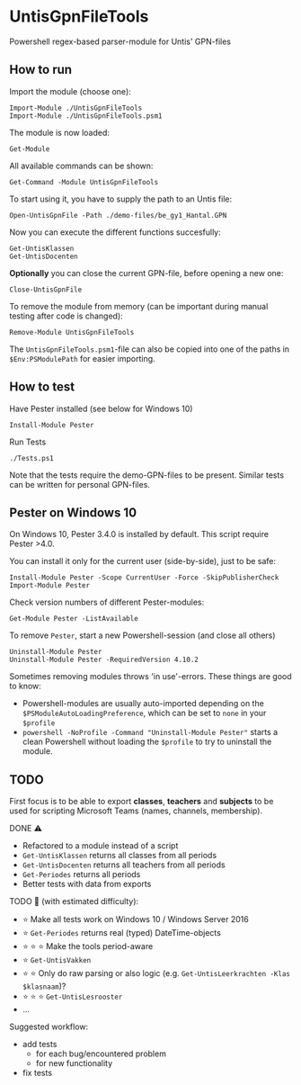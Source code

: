# UntisGpnFileTools
Powershell regex-based parser-module for Untis' GPN-files

## How to run

Import the module (choose one):

    Import-Module ./UntisGpnFileTools
    Import-Module ./UntisGpnFileTools.psm1

The module is now loaded:

    Get-Module

All available commands can be shown:

    Get-Command -Module UntisGpnFileTools

To start using it, you have to supply the path to an Untis file:

    Open-UntisGpnFile -Path ./demo-files/be_gy1_Hantal.GPN

Now you can execute the different functions succesfully:

    Get-UntisKlassen
    Get-UntisDocenten

**Optionally** you can close the current GPN-file, before opening a new one:

    Close-UntisGpnFile

To remove the module from memory (can be important during manual testing after code is changed):

    Remove-Module UntisGpnFileTools

The `UntisGpnFileTools.psm1`-file can also be copied into one of the paths in `$Env:PSModulePath` for easier importing.

## How to test
Have Pester installed (see below for Windows 10)

    Install-Module Pester

Run Tests

    ./Tests.ps1

Note that the tests require the demo-GPN-files to be present.
Similar tests can be written for personal GPN-files.

## Pester on Windows 10
On Windows 10, Pester 3.4.0 is installed by default.
This script require Pester >4.0.

You can install it only for the current user (side-by-side), just to be safe:

    Install-Module Pester -Scope CurrentUser -Force -SkipPublisherCheck
    Import-Module Pester

Check version numbers of different Pester-modules:

    Get-Module Pester -ListAvailable

To remove `Pester`, start a new Powershell-session (and close all others)

    Uninstall-Module Pester
    Uninstall-Module Pester -RequiredVersion 4.10.2

Sometimes removing modules throws 'in use'-errors. These things are good to know:
- Powershell-modules are usually auto-imported depending on the
`$PSModuleAutoLoadingPreference`, which can be set to `none` in your `$profile`
- `powershell -NoProfile -Command "Uninstall-Module Pester"` starts a clean Powershell
without loading the `$profile` to try to uninstall the module.

## TODO
First focus is to be able to export **classes**, **teachers** and **subjects**
to be used for scripting Microsoft Teams (names, channels, membership).

DONE :warning:
- Refactored to a module instead of a script
- `Get-UntisKlassen` returns all classes from all periods
- `Get-UntisDocenten` returns all teachers from all periods
- `Get-Periodes` returns all periods
- Better tests with data from exports

TODO :construction: (with estimated difficulty):

- :star: Make all tests work on Windows 10 / Windows Server 2016
- :star: `Get-Periodes` returns real (typed) DateTime-objects
- :star: :star: :star: Make the tools period-aware
- :star: `Get-UntisVakken`
- :star: :star: Only do raw parsing or also logic (e.g. `Get-UntisLeerkrachten -Klas $klasnaam`)?
- :star: :star: :star: `Get-UntisLesrooster`
- ...

Suggested workflow:
- add tests
    - for each bug/encountered problem
    - for new functionality
- fix tests
